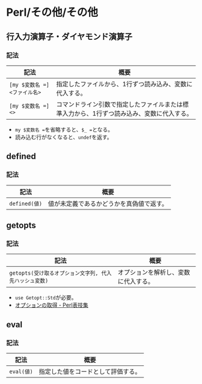 # Perl/その他/その他

## 行入力演算子・ダイヤモンド演算子

### 記法

| 記法                          | 概要                                                         |
| ----------------------------- | ------------------------------------------------------------ |
| `[my $変数名 =] <ファイル名>` | 指定したファイルから、1行ずつ読み込み、変数に代入する。      |
| `[my $変数名 =] <>`           | コマンドライン引数で指定したファイルまたは標準入力から、1行ずつ読み込み、変数に代入する。 |

- `my $変数名 =`を省略すると、`$_ =`となる。
- 読み込む行がなくなると、`undef`を返す。

## defined

### 記法

| 記法          | 概要                                     |
| ------------- | ---------------------------------------- |
| `defined(値)` | 値が未定義であるかどうかを真偽値で返す。 |

## getopts

### 記法

| 記法                                                    | 概要                                 |
| ------------------------------------------------------- | ------------------------------------ |
| `getopts(受け取るオプション文字列, 代入先ハッシュ変数)` | オプションを解析し、変数に代入する。 |

- `use Getopt::Std`が必要。
- [オプションの取得 - Perl表技集](https://mas3lab.net/perl/waza/opt_std.html)

## eval

### 記法

| 記法       | 概要                               |
| ---------- | ---------------------------------- |
| `eval(値)` | 指定した値をコードとして評価する。 |
